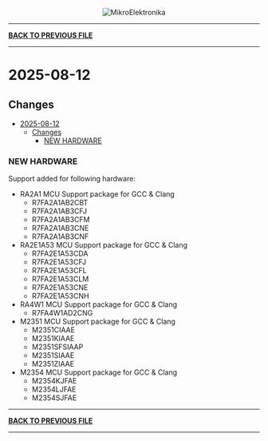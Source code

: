 <p align="center">
  <img src="http://www.mikroe.com/img/designs/beta/logo_small.png?raw=true" alt="MikroElektronika"/>
</p>

---

**[BACK TO PREVIOUS FILE](../changelog.md)**

---

# 2025-08-12

## Changes

- [2025-08-12](#2025-08-12)
  - [Changes](#changes)
    - [NEW HARDWARE](#new-hardware)

### NEW HARDWARE

Support added for following hardware:

+ RA2A1 MCU Support package for GCC & Clang
  + R7FA2A1AB2CBT
  + R7FA2A1AB3CFJ
  + R7FA2A1AB3CFM
  + R7FA2A1AB3CNE
  + R7FA2A1AB3CNF
+ RA2E1A53 MCU Support package for GCC & Clang
  + R7FA2E1A53CDA
  + R7FA2E1A53CFJ
  + R7FA2E1A53CFL
  + R7FA2E1A53CLM
  + R7FA2E1A53CNE
  + R7FA2E1A53CNH
+ RA4W1 MCU Support package for GCC & Clang
  + R7FA4W1AD2CNG
+ M2351 MCU Support package for GCC & Clang
  + M2351CIAAE
  + M2351KIAAE
  + M2351SFSIAAP
  + M2351SIAAE
  + M2351ZIAAE
+ M2354 MCU Support package for GCC & Clang
  + M2354KJFAE
  + M2354LJFAE
  + M2354SJFAE

---

**[BACK TO PREVIOUS FILE](../changelog.md)**

---
